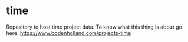 # time
Repository to host time project data. To know what this thing is about go here: https://www.bodenholland.com/projects-time

